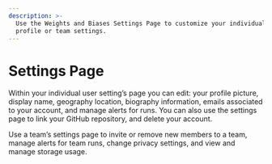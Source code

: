 ```yaml
---
description: >-
  Use the Weights and Biases Settings Page to customize your individual user
  profile or team settings.
---
```


# Settings Page

Within your individual user setting’s page you can edit: your profile picture, display name, geography location, biography information, emails associated to your account, and manage alerts for runs. You can also use the settings page to link your GitHub repository, and delete your account.&#x20;

Use a team’s settings page to invite or remove new members to a team, manage alerts for team runs, change privacy settings, and view and manage storage usage.&#x20;
